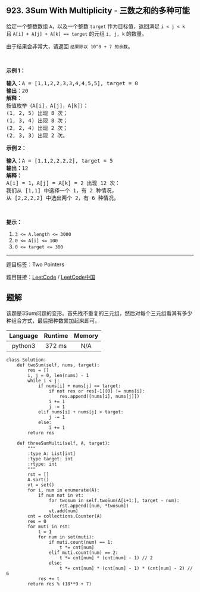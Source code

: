 ## 923. 3Sum With Multiplicity - 三数之和的多种可能

<!--If you want to use the English description, use `question.content` instead-->

<p>给定一个整数数组&nbsp;<code>A</code>，以及一个整数&nbsp;<code>target</code>&nbsp;作为目标值，返回满足 <code>i &lt; j &lt; k</code> 且&nbsp;<code>A[i] + A[j] + A[k] == target</code>&nbsp;的元组&nbsp;<code>i, j, k</code>&nbsp;的数量。</p>

<p>由于结果会非常大，请返回 <code>结果除以 10^9 + 7 的余数</code>。</p>

<p>&nbsp;</p>

<p><strong>示例 1：</strong></p>

<pre><strong>输入：</strong>A = [1,1,2,2,3,3,4,4,5,5], target = 8
<strong>输出：</strong>20
<strong>解释：</strong>
按值枚举（A[i]，A[j]，A[k]）：
(1, 2, 5) 出现 8 次；
(1, 3, 4) 出现 8 次；
(2, 2, 4) 出现 2 次；
(2, 3, 3) 出现 2 次。
</pre>

<p><strong>示例 2：</strong></p>

<pre><strong>输入：</strong>A = [1,1,2,2,2,2], target = 5
<strong>输出：</strong>12
<strong>解释：</strong>
A[i] = 1，A[j] = A[k] = 2 出现 12 次：
我们从 [1,1] 中选择一个 1，有 2 种情况，
从 [2,2,2,2] 中选出两个 2，有 6 种情况。
</pre>

<p>&nbsp;</p>

<p><strong>提示：</strong></p>

<ol>
	<li><code>3 &lt;= A.length &lt;= 3000</code></li>
	<li><code>0 &lt;= A[i] &lt;= 100</code></li>
	<li><code>0 &lt;= target &lt;= 300</code></li>
</ol>



-----

题目标签：Two Pointers

题目链接：[LeetCode](https://leetcode.com/problems/3sum-with-multiplicity/description/)  /  [LeetCode中国](https://leetcode-cn.com/problems/3sum-with-multiplicity/description/)

## 题解

该题是3Sum问题的变形。首先找不重复的三元组，然后对每个三元组看其有多少种组合方式，最后把种数累加起来即可。

| Language | Runtime | Memory |
|:---:|:---:|:---:|
| python3  | 372  ms | N/A |

```python3
class Solution:
    def twoSum(self, nums, target):
        res = []
        i, j = 0, len(nums) - 1
        while i < j:
            if nums[i] + nums[j] == target:
                if not res or res[-1][0] != nums[i]:
                    res.append([nums[i], nums[j]])
                i += 1
                j -= 1
            elif nums[i] + nums[j] > target:
                j -= 1
            else:
                i += 1
        return res

    def threeSumMulti(self, A, target):
        """
        :type A: List[int]
        :type target: int
        :rtype: int
        """
        rst = []
        A.sort()
        vt = set()
        for i, num in enumerate(A):
            if num not in vt:
                for twosum in self.twoSum(A[i+1:], target - num):
                    rst.append([num, *twosum])
                vt.add(num)
        cnt = collections.Counter(A)
        res = 0
        for muti in rst:
            t = 1
            for num in set(muti):
                if muti.count(num) == 1:
                    t *= cnt[num]
                elif muti.count(num) == 2:
                    t *= cnt[num] * (cnt[num] - 1) // 2
                else:
                    t *= cnt[num] * (cnt[num] - 1) * (cnt[num] - 2) // 6
            res += t
        return res % (10**9 + 7)
```
